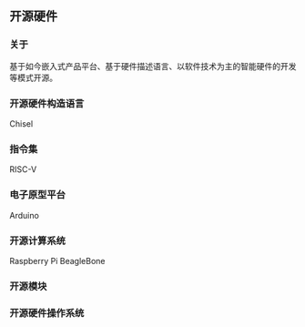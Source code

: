 ## 开源硬件

### 关于
基于如今嵌入式产品平台、基于硬件描述语言、以软件技术为主的智能硬件的开发等模式开源。

### 开源硬件构造语言
Chisel

### 指令集
RISC-V

### 电子原型平台
Arduino

### 开源计算系统
Raspberry Pi
BeagleBone

### 开源模块
### 开源硬件操作系统

